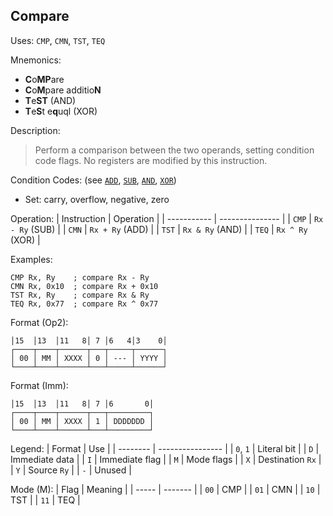 ## Compare

Uses:
`CMP`, `CMN`, `TST`, `TEQ`

Mnemonics:
- **C**o**MP**are
- **C**o**M**pare additio**N**
- **T**e**ST** (AND)
- **T**e**S**t e**q**uql (XOR)

Description:
> Perform a comparison between the two operands, setting condition code flags.
> No registers are modified by this instruction.

Condition Codes: (see [`ADD`](./ADD.md), [`SUB`](./SUB.md), [`AND`](./AND.md), [`XOR`](./XOR.md))
- Set: carry, overflow, negative, zero

Operation:
| Instruction | Operation       |
| ----------- | --------------- |
| `CMP`       | `Rx - Ry` (SUB) |
| `CMN`       | `Rx + Ry` (ADD) |
| `TST`       | `Rx & Ry` (AND) |
| `TEQ`       | `Rx ^ Ry` (XOR) |

Examples:
```assembly
CMP Rx, Ry    ; compare Rx - Ry
CMN Rx, 0x10  ; compare Rx + 0x10
TST Rx, Ry    ; compare Rx & Ry
TEQ Rx, 0x77  ; compare Rx ^ 0x77
```

Format (Op2):
```
│15  │13  │11   8│ 7 │6   4│3    0│
┌────┬────┬──────┬───┬─────┬──────┐
│ 00 │ MM │ XXXX │ 0 │ --- │ YYYY │
└────┴────┴──────┴───┴─────┴──────┘
```

Format (Imm):
```
│15  │13  │11   8│ 7 │6       0│
┌────┬────┬──────┬───┬─────────┐
│ 00 │ MM │ XXXX │ 1 │ DDDDDDD │
└────┴────┴──────┴───┴─────────┘
```

Legend:
| Format   | Use              |
| -------- | ---------------- |
| `0`, `1` | Literal bit      |
| `D`      | Immediate data   |
| `I`      | Immediate flag   |
| `M`      | Mode flags       |
| `X`      | Destination `Rx` |
| `Y`      | Source `Ry`      |
| `-`      | Unused           |

Mode (M):
| Flag  | Meaning |
| ----- | ------- |
| `00`  | CMP     |
| `01`  | CMN     |
| `10`  | TST     |
| `11`  | TEQ     |

